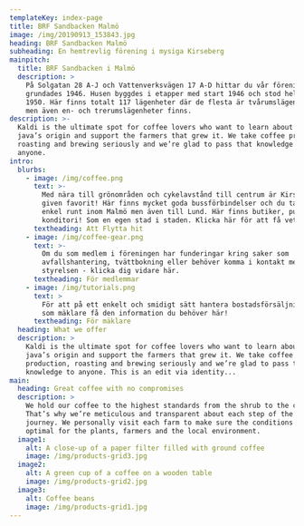 ```yaml
---
templateKey: index-page
title: BRF Sandbacken Malmö
image: /img/20190913_153843.jpg
heading: BRF Sandbacken Malmö
subheading: En hemtrevlig förening i mysiga Kirseberg
mainpitch:
  title: BRF Sandbacken i Malmö
  description: >
    På Solgatan 28 A-J och Vattenverksvägen 17 A-D hittar du vår förening som
    grundades 1946. Husen byggdes i etapper med start 1946 och stod helt färdigt
    1950. Här finns totalt 117 lägenheter där de flesta är tvårumslägenheter,
    men även en- och trerumslägenheter finns.
description: >-
  Kaldi is the ultimate spot for coffee lovers who want to learn about their
  java’s origin and support the farmers that grew it. We take coffee production,
  roasting and brewing seriously and we’re glad to pass that knowledge to
  anyone.
intro:
  blurbs:
    - image: /img/coffee.png
      text: >-
        Med nära till grönområden och cykelavstånd till centrum är Kirseberg en
        given favorit! Här finns mycket goda bussförbindelser och du tar dig
        enkel runt inom Malmö men även till Lund. Här finns butiker, pubar och
        konditori! Som en egen stad i staden. Klicka här för att få veta mer.
      textheading: Att Flytta hit
    - image: /img/coffee-gear.png
      text: >-
        Om du som medlem i föreningen har funderingar kring saker som
        avfallshantering, tvättbokning eller behöver komma i kontakt med
        styrelsen - klicka dig vidare här.
      textheading: För medlemmar
    - image: /img/tutorials.png
      text: >
        För att på ett enkelt och smidigt sätt hantera bostadsförsäljning kan du
        som mäklare få den information du behöver här!
      textheading: För mäklare
  heading: What we offer
  description: >
    Kaldi is the ultimate spot for coffee lovers who want to learn about their
    java’s origin and support the farmers that grew it. We take coffee
    production, roasting and brewing seriously and we’re glad to pass that
    knowledge to anyone. This is an edit via identity...
main:
  heading: Great coffee with no compromises
  description: >
    We hold our coffee to the highest standards from the shrub to the cup.
    That’s why we’re meticulous and transparent about each step of the coffee’s
    journey. We personally visit each farm to make sure the conditions are
    optimal for the plants, farmers and the local environment.
  image1:
    alt: A close-up of a paper filter filled with ground coffee
    image: /img/products-grid3.jpg
  image2:
    alt: A green cup of a coffee on a wooden table
    image: /img/products-grid2.jpg
  image3:
    alt: Coffee beans
    image: /img/products-grid1.jpg
---
```


